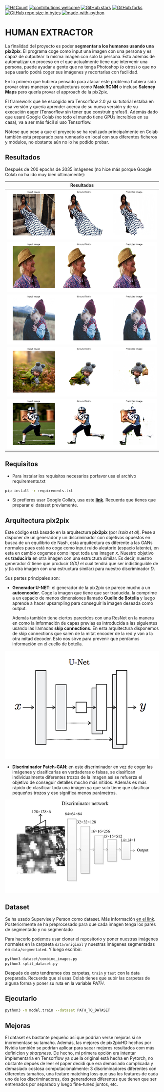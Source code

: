 [![HitCount](http://hits.dwyl.io/adriacabeza/Unnamed.svg)](http://hits.dwyl.io/adriacabeza/Unnamed)
[![contributions welcome](https://img.shields.io/badge/contributions-welcome-brightgreen.svg?style=flat)](https://github.com/adriacabeza/Unnamed)
[![GitHub stars](https://img.shields.io/github/stars/adriacabeza/Unnamed.svg)](https://GitHub.com/adriacabeza/Unnamed/stargazers/)
[![GitHub forks](https://img.shields.io/github/forks/adriacabeza/Unnamed.svg)](https://GitHub.com/adriacabeza/Unnamed/network/)
[![GitHub repo size in bytes](https://img.shields.io/github/repo-size/adriacabeza/Unnamed.svg)](https://github.com/adriacabeza/Unnamed)
[![made-with-python](https://img.shields.io/badge/Made%20with-Python-1f425f.svg)](https://www.python.org/)


# HUMAN EXTRACTOR

La finalidad del proyecto es poder **segmentar a los humanos usando una pix2pix**. El programa coge como input una imagen con una persona y es capaz de outputear la misma imagen con solo la persona. Esto además de automatizar un proceso en el que actualmente tiene que intervenir una persona, puede ayudar a gente que no tenga Photoshop (o otros) o que no sepa usarlo podrá coger sus imágenes y recortarlas con facilidad.

En lo primero que hubiera pensado para atacar este problema hubiera sido provar otras maneras y arquitecturas como **Mask RCNN** o incluso **Salency Maps** pero quería provar el approach de la pix2pix.

El framework que he escogido era Tensorflow 2.0 ya su tutorial estaba en esa versión y quería aprender acerca de su nueva versión y de su execución eager (Tensorflow sin tener que construir grafos!). Además dado que usaré Google Colab (no todo el mundo tiene GPUs increíbles en su casa), va a ser más fácil si uso Tensorflow.

Nótese que pese a que el proyecto se ha realizado principalmente en Colab también está preparado para runnearlo en local con sus diferentes ficheros y módulos, no obstante aún no lo he podido probar. 


## Resultados

Después de 200 epochs de 3035 imágenes (no hice más porque Google Colab no ha ido muy bien últimamente):

| Resultados |
|--------|
|   ![](docs/output.png)     |
|   ![](docs/output_1.png)    |
|   ![](docs/output_2.png)    |
|   ![](docs/output_3.png)    |
|   ![](docs/output_4.png)    |



## Requisitos
- Para instalar los requisitos necesarios porfavor usa el archivo requirements.txt
```bash
pip install -r requirements.txt
```
- Sí prefieres usar Google Collab, usa este **[link](Human_extractor.ipynb)**. Recuerda que tienes que preparar el dataset previamente. 

## Arquitectura pix2pix

Este código está basado en la arquitectura **pix2pix** (por *Isola et al*). Pese a disponer de un generador y un discriminador con objetivos opuestos en busca de un equilibrio de Nash, esta arquitectura es diferente a las GANs normales pues está no coge como input ruido aleatorio (espacio latente),  en esta en cambio cogemos como input toda una imagen *x*. Nuestro objetivo es **traducirla** en otra imagen con una estructura similar. Es decir, nuestro generador *G* tiene que producir *G(X)* el cual tendrá que ser indistinguible de *y* (la otra imagen con una estructura similar) para nuestro discriminador *D*.


Sus partes principales son:

- **Generador U-NET**: el generador de la pix2pix se parece mucho a un **autoencoder**. Coge la imagen que tiene que ser traducida, la comprime a un espacio de menos dimensiones llamado **Cuello de Botella** y luego aprende a hacer upsampling para conseguir la imagen deseada como output. 

  Además también tiene ciertos parecidos con una ResNet en la manera en como la información de capas previas es introducida a las siguientes usando las llamadas **skip connections**. En esta arquitectura disponemos de skip connections que salen de la mitat encoder de la red y van a la otra mitad decoder. Esto nos sirve para prevenir que perdamos información en el cuello de botella.

<p align="center">
  <img src="docs/U-net.png">
</p>

- **Discriminador Patch-GAN**: en este discriminador en vez de coger las imágenes y clasificarlas en verdaderas o falsas, se clasifican individualmente diferentes trozos de la imagen así se refuerza el objetivo de conseguir detalles mucho más nítidos. Además es más rápido de clasificar toda una imágen ya que solo tiene que clasificar pequeños trozos y eso significa menos parámetros.

<p align="center">
  <img src="docs/patch_gan.png">
</p>


## Dataset
Se ha usado Supervisely Person como dataset. Más información [en el link](https://hackernoon.com/releasing-supervisely-person-dataset-for-teaching-machines-to-segment-humans-1f1fc1f28469). Posteriormente se ha preprocesado para que cada imagen tenga los pares de segmentado y no segmentado 

Para hacerlo podemos usar clonar el repositorio y poner nuestras imágenes normales en la carpaeta ```data/original``` y nuestras imágenes segmentadas en ```data/segmentated```. Y luego escribir:

```
python3 dataset/combine_images.py  
python3 split_dataset.py
```
Después de esto tendremos dos carpetas, ```train``` y ```test``` con la data preparada. Recuerda que si usas Colab tienes que subir las carpetas de alguna forma y poner su ruta en la variable *PATH*.

## Ejecutarlo

```bash
python3 -m model.train --dataset PATH_TO_DATASET
```

## Mejoras

El dataset es bastante pequeño así que podrían verse mejoras si se incrementase su tamaño. Además, las mejores de pix2pixHD hechos por Nvidia también se podrían aplicar para sacar mejores resultados com más definicion y *sharpness*. De hecho, mi primera opción era intentar implementarla en Tensorflow ya que la original está hecha en Pytorch, no obstante depués de leer el paper decidí que era demasiado complicada y demasiado costosa computacionalmente: 3 discriminadores diferentes con diferentes tamaños, una feature matching loss que usa los features de cada uno de los discriminadores, dos generadores diferentes que tienen que ser entrenados por separado y luego fine-tuned juntos, etc. 
